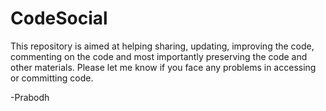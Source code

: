 CodeSocial
==========

This repository is aimed at helping sharing, updating, improving the code, commenting on the code and most importantly preserving the code and other materials. Please let me know if you face any problems in accessing or committing code.

-Prabodh
